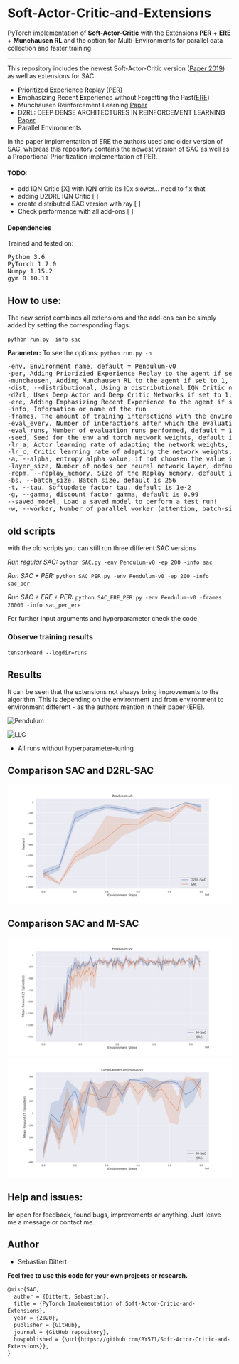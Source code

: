 # Soft-Actor-Critic-and-Extensions
PyTorch implementation of **Soft-Actor-Critic** with the Extensions **PER** + **ERE** + **Munchausen RL** and the option for Multi-Environments for parallel data collection and faster training.
_____________
This repository includes the newest Soft-Actor-Critic version ([Paper 2019](https://arxiv.org/abs/1812.05905)) as well as extensions for SAC:
- **P**rioritized **E**xperience **R**eplay ([PER](https://arxiv.org/abs/1511.05952))
- **E**mphasizing **R**ecent **E**xperience without Forgetting the Past([ERE](https://arxiv.org/abs/1906.04009))
- Munchausen Reinforcement Learning [Paper](https://arxiv.org/abs/2007.14430) 
- D2RL: DEEP DENSE ARCHITECTURES IN REINFORCEMENT LEARNING [Paper](https://arxiv.org/pdf/2010.09163.pdf)
- Parallel Environments

In the paper implementation of ERE the authors used and older version of SAC, whereas this repository contains the newest version of SAC as well as a Proportional Prioritization implementation of PER. 

#### TODO:
- add IQN Critic [X] with IQN critic its 10x slower... need to fix that  
- adding D2DRL IQN Critic [ ]
- create distributed SAC version with ray [ ]
- Check performance with all add-ons [  ]

#### Dependencies
Trained and tested on:
<pre>
Python 3.6
PyTorch 1.7.0  
Numpy 1.15.2 
gym 0.10.11 
</pre>

## How to use:
The new script combines all extensions and the add-ons can be simply added by setting the corresponding flags.

`python run.py -info sac`

**Parameter:**
To see the options:
`python run.py -h`

<pre>
-env, Environment name, default = Pendulum-v0
-per, Adding Priorizied Experience Replay to the agent if set to 1, default = 0
-munchausen, Adding Munchausen RL to the agent if set to 1, default = 0
-dist, --distributional, Using a distributional IQN Critic network if set to 1, default = 0
-d2rl, Uses Deep Actor and Deep Critic Networks if set to 1, default = 0
-ere, Adding Emphasizing Recent Experience to the agent if set to 1, default = 0
-info, Information or name of the run
-frames, The amount of training interactions with the environment, default is 100000
-eval_every, Number of interactions after which the evaluation runs are performed, default = 5000
-eval_runs, Number of evaluation runs performed, default = 1
-seed, Seed for the env and torch network weights, default is 0
-lr_a, Actor learning rate of adapting the network weights, default is 5e-4
-lr_c, Critic learning rate of adapting the network weights, default is 5e-4
-a, --alpha, entropy alpha value, if not choosen the value is leaned by the agent
-layer_size, Number of nodes per neural network layer, default is 256
-repm, --replay_memory, Size of the Replay memory, default is 1e6
-bs, --batch_size, Batch size, default is 256
-t, --tau, Softupdate factor tau, default is 1e-2
-g, --gamma, discount factor gamma, default is 0.99
--saved_model, Load a saved model to perform a test run!
-w, --worker, Number of parallel worker (attention, batch-size increases proportional to worker number!), default = 1
</pre>

## old scripts

with the old scripts you can still run three different SAC versions 

*Run regular SAC:* `python SAC.py -env Pendulum-v0 -ep 200 -info sac`

*Run SAC + PER:* `python SAC_PER.py -env Pendulum-v0 -ep 200 -info sac_per`

*Run SAC + ERE + PER:* `python SAC_ERE_PER.py -env Pendulum-v0 -frames 20000 -info sac_per_ere`

For further input arguments and hyperparameter check the code.

### Observe training results
  `tensorboard --logdir=runs`

## Results 
It can be seen that the extensions not always bring improvements to the algorithm. This is depending on the environment and from environment to environment different - as the authors mention in their paper (ERE).

![Pendulum](imgs/SAC_PENDULUM.jpg)

![LLC](imgs/SAC_LLC.jpg)

- All runs without hyperparameter-tuning

## Comparison SAC and D2RL-SAC
![D2RL-Pendulum](imgs/Base_D2RL_SAC.png)


## Comparison SAC and M-SAC

![munchausenRL](imgs/SAC_MSAC_Pendulum_.png)
![munchausenRL2](imgs/SAC_MSAC_LL.png)

## Help and issues:
Im open for feedback, found bugs, improvements or anything. Just leave me a message or contact me.



## Author
- Sebastian Dittert

**Feel free to use this code for your own projects or research.**
```
@misc{SAC,
  author = {Dittert, Sebastian},
  title = {PyTorch Implementation of Soft-Actor-Critic-and-Extensions},
  year = {2020},
  publisher = {GitHub},
  journal = {GitHub repository},
  howpublished = {\url{https://github.com/BY571/Soft-Actor-Critic-and-Extensions}},
}
```
